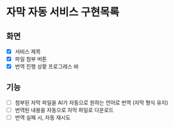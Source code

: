 # 자막 자동 서비스 구현목록

## 화면
- [x] 서비스 제목
- [x] 파일 첨부 버튼
- [x] 번역 진행 상황 프로그레스 바

## 기능
- [ ] 첨부된 자막 파일을 AI가 자동으로 원하는 언어로 번역 (자막 형식 유지)
- [ ] 번역된 내용을 자동으로 자막 파일로 다운로드
- [ ] 번역 실패 시, 자동 재시도